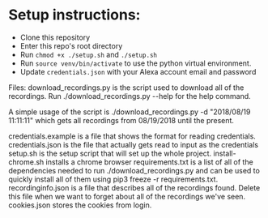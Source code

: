 # Setup instructions:
- Clone this repository
- Enter this repo's root directory
- Run `chmod +x ./setup.sh` and `./setup.sh`
- Run `source venv/bin/activate` to use the python virtual environment. 
- Update `credentials.json` with your Alexa account email and password



Files: 
download_recordings.py is the script used to download all of the recordings.
Run ./download_recordings.py --help for the help command.

A simple usage of the script is ./download_recordings.py -d "2018/08/19 11:11:11" which gets all recordings from 08/19/2018 until the present.

credentials.example is a file that shows the format for reading credentials.
credentials.json is the file that actually gets read to input as the credentials
setup.sh is the setup script that will set up the whole project.
install-chrome.sh installs a chrome browser
requirements.txt is a list of all of the dependencies needed to run ./download_recordings.py and can be used to quickly install all of them using pip3 freeze -r requirements.txt.
recordinginfo.json is a file that describes all of the recordings found. Delete this file when we want to forget about all of the recordings we've seen.
cookies.json stores the cookies from login.
